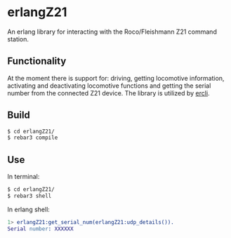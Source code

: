 # erlangZ21
An erlang library for interacting with the Roco/Fleishmann Z21 command station.

## Functionality
At the moment there is support for: driving, getting locomotive information, activating and deactivating locomotive functions and getting the serial number from the connected Z21 device. The library is utilized by [ercli](https://github.com/wfenglund/ercli).

## Build
```bash
$ cd erlangZ21/
$ rebar3 compile
```
## Use
In terminal:
```bash
$ cd erlangZ21/
$ rebar3 shell
```
In erlang shell:
```erlang
1> erlangZ21:get_serial_num(erlangZ21:udp_details()).
Serial number: XXXXXX
```
